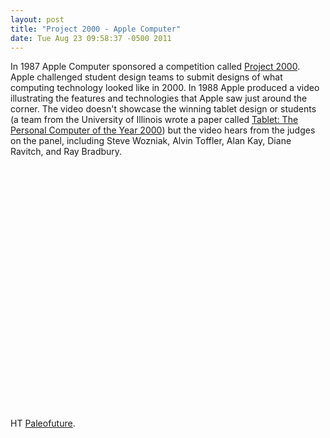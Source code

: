 ```yaml
---
layout: post
title: "Project 2000 - Apple Computer"
date: Tue Aug 23 09:58:37 -0500 2011
---
```


In 1987 Apple Computer sponsored a competition called [Project 2000](http://www.stephenwolfram.com/publications/articles/computing/88-academic/1/text.html). Apple challenged student design teams to submit designs of what computing technology looked like in 2000. In 1988 Apple produced a video illustrating the features and technologies that Apple saw just around the corner. The video doesn't showcase the winning tablet design or students (a team from the University of Illinois wrote a paper called [Tablet: The Personal Computer of the Year 2000](http://ntrs.nasa.gov/archive/nasa/casi.ntrs.nasa.gov/19880008883_1988008883.pdf)) but the video hears from the judges on the panel, including Steve Wozniak, Alvin Toffler, Alan Kay, Diane Ravitch, and Ray Bradbury. 

<object width="640" height="390"><param name="movie" value="http://www.youtube.com/v/fEkX4ipKeas&hl=en_US&feature=player_embedded&version=3"></param><param name="allowFullScreen" value="true"></param><param name="allowScriptAccess" value="always"></param><embed src="http://www.youtube.com/v/fEkX4ipKeas&hl=en_US&feature=player_embedded&version=3" type="application/x-shockwave-flash" allowfullscreen="true" allowScriptAccess="always" width="640" height="390"></embed></object>

HT [Paleofuture](http://www.paleofuture.com/blog/2010/1/26/project-2000-video-apple-computer-1988.html).